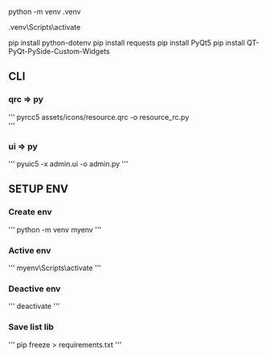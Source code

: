 python -m venv .venv

.venv\Scripts\activate

pip install python-dotenv
pip install requests
pip install PyQt5
pip install QT-PyQt-PySide-Custom-Widgets

## CLI
### qrc => py
'''
pyrcc5 assets/icons/resource.qrc -o resource_rc.py  
'''

### ui => py
'''
pyuic5 -x admin.ui -o admin.py
'''

## SETUP ENV
### Create env
'''
python -m venv myenv
'''

### Active env
'''
myenv\Scripts\activate
'''

###  Deactive env
'''
deactivate
'''

### Save list lib
'''
pip freeze > requirements.txt
'''                                                                                         